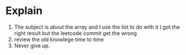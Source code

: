 # Explain

1. The subject is about the array and I use the list to do with it I got the right result but the leetcode commit get
   the wrong
2. review the old knowlege time to time
3. Never give up. 